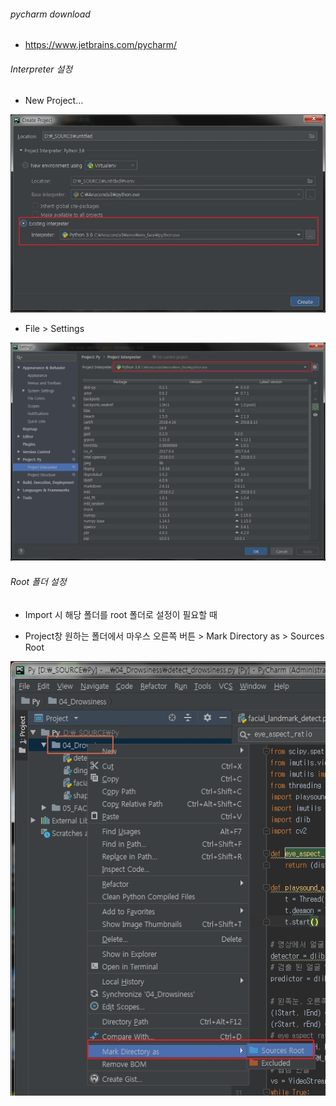 ###### pycharm download

- https://www.jetbrains.com/pycharm/

###### Interpreter 설정

- New Project...

![](/image/pycharm_interpreter.jpg)

- File > Settings

![](/image/pycharm_interpreter_setting.jpg)

###### Root 폴더 설정

- Import 시 해당 폴더를 root  폴더로 설정이 필요할 때

- Project창 원하는 폴더에서 마우스 오른쪽 버튼 > Mark Directory as > Sources Root

![](/image/pycharm_mark_directory.jpg)

